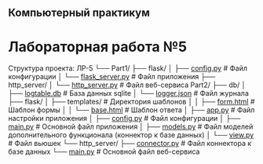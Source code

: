## Компьютерный практикум

# Лабораторная работа №5

Структура проекта:
ЛР-5
└── Part1/
    ├── flask/
    │   ├── [config.py](Part1/flask/config.py)           # Файл конфигурации
    │	└── [flask_server.py](Part1/flask/flask_server.py)     # Файл приложения
    ├── http_server/
    │   └── [http_server.py](Part1/http_server/http_server.py)      # Файл веб-сервиса
    Part2/
    ├── db/
    │   ├── [logtable.db](Part2/db/logtable.db)         # База данных sqlite
    │   └── [logger.json](Part2/db/logger.json)         # Файл журнала
    ├── flask/
    │   ├── templates/          # Директория шаблонов
    │   │   ├── [form.html](Part2/flask/templates/form.html)       # Шаблон формы
    │   │   └── [base.html](Part2/flask/templates/base.html)       # Шаблон ответа
    │   ├── [app.py](Part2/flask/app.py)              # Файл настройки приложения
    │   ├── [config.py](Part2/flask/config.py)           # Файл конфигурации
    │	├── [main.py](Part2/flask/main.py)             # Основной файл приложения
    │	├── [models.py](Part2/flask/models.py)           # Файл моделей дополнительного функционала (коннектор к базе данных)
    │	└── [view.py](Part2/flask/view.py)             # Файл вьюшек
    └── http_server/
        ├── [connector.py](Part2/http_server/connector.py)        # Файл коннектора к базе данных
        └── [main.py](Part2/http_server/main.py)             # Основной файл веб-сервиса
